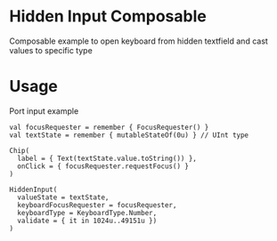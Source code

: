 # Hidden Input Composable

Composable example to open keyboard from hidden textfield and cast values to specific type

# Usage

Port input example

```
val focusRequester = remember { FocusRequester() }
val textState = remember { mutableStateOf(0u) } // UInt type

Chip(
  label = { Text(textState.value.toString()) },
  onClick = { focusRequester.requestFocus() }
)

HiddenInput(
  valueState = textState,
  keyboardFocusRequester = focusRequester,
  keyboardType = KeyboardType.Number,
  validate = { it in 1024u..49151u })
)    
```
